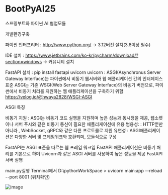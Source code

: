 # BootPyAI25
스프링부트와 파이썬 AI 협업모듈


개발환경구축

파이썬 인터프리터 : http://www.python.org/ -> 3.12버전 설치(3.8이상 필수)

IDE 설치 : https://www.jetbrains.com/ko-kr/pycharm/download/?section=windows -> 커뮤니티 설치

FastAPI 설치 : pip install fastapi uvicorn uvicorn : ASGI(Asynchronus Server Gateway Interface)는 파이썬에서 비동기 웹서버와 웹 애플리케이션 간의 인터페이스 표준 ASGI는 기존 WSGI(Web Server Gateway Interface)의 비동기 버전으로, 파이썬에서 비동기 처리를 지원하는 웹 애플리케이션을 구축하기 위함 https://velog.io/@hwaya2828/WSGI-ASGI

ASGI 특징

비동기 지원 : ASGI는 비동기 코드 실행을 지원하며 높은 성능과 동시정을 제공, 웹소켓이나 서버 푸시와 같은 비동기 통신이 필요한 애플리케이션에 유용
범용성: : HTTP뿐만 아니라 , WebSocket, gRPC와 같은 다른 프로토콜로 지원
유연성 : ASGI애플리케이션은 다양한 서버 및 프레임워크와 호환되며, 모듈식으로 구성

FastAPI는 ASGI 표준을 따르는 웹 프레임 워크임
FastAPI 애플리케이션은 비동기 처리를 기본으로 하며 Uvicorn과 같은 ASGI 서버를 사용하여 높은 성능을 제공
FastAPI 서버 실행

main.py실행
Terminal에서 D:\pythonWorkSpace > uvicorn main:app --reload --port 8001 (위치확인)


![image](https://github.com/user-attachments/assets/9c63aade-d393-45fb-8a19-b02a938b8961)
